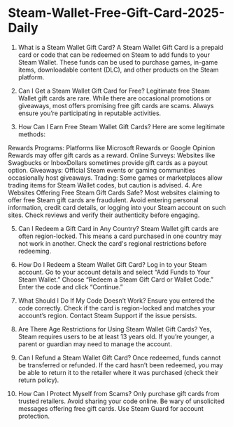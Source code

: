 # Steam-Wallet-Free-Gift-Card-2025-Daily
1. What is a Steam Wallet Gift Card?
A Steam Wallet Gift Card is a prepaid card or code that can be redeemed on Steam to add funds to your Steam Wallet. These funds can be used to purchase games, in-game items, downloadable content (DLC), and other products on the Steam platform.

2. Can I Get a Steam Wallet Gift Card for Free?
Legitimate free Steam Wallet gift cards are rare. While there are occasional promotions or giveaways, most offers promising free gift cards are scams. Always ensure you’re participating in reputable activities.

3. How Can I Earn Free Steam Wallet Gift Cards?
Here are some legitimate methods:

Rewards Programs: Platforms like Microsoft Rewards or Google Opinion Rewards may offer gift cards as a reward.
Online Surveys: Websites like Swagbucks or InboxDollars sometimes provide gift cards as a payout option.
Giveaways: Official Steam events or gaming communities occasionally host giveaways.
Trading: Some games or marketplaces allow trading items for Steam Wallet codes, but caution is advised.
4. Are Websites Offering Free Steam Gift Cards Safe?
Most websites claiming to offer free Steam gift cards are fraudulent. Avoid entering personal information, credit card details, or logging into your Steam account on such sites. Check reviews and verify their authenticity before engaging.

5. Can I Redeem a Gift Card in Any Country?
Steam Wallet gift cards are often region-locked. This means a card purchased in one country may not work in another. Check the card's regional restrictions before redeeming.

6. How Do I Redeem a Steam Wallet Gift Card?
Log in to your Steam account.
Go to your account details and select “Add Funds to Your Steam Wallet.”
Choose “Redeem a Steam Gift Card or Wallet Code.”
Enter the code and click “Continue.”
7. What Should I Do If My Code Doesn’t Work?
Ensure you entered the code correctly.
Check if the card is region-locked and matches your account’s region.
Contact Steam Support if the issue persists.
8. Are There Age Restrictions for Using Steam Wallet Gift Cards?
Yes, Steam requires users to be at least 13 years old. If you’re younger, a parent or guardian may need to manage the account.

9. Can I Refund a Steam Wallet Gift Card?
Once redeemed, funds cannot be transferred or refunded. If the card hasn’t been redeemed, you may be able to return it to the retailer where it was purchased (check their return policy).

10. How Can I Protect Myself from Scams?
Only purchase gift cards from trusted retailers.
Avoid sharing your code online.
Be wary of unsolicited messages offering free gift cards.
Use Steam Guard for account protection.
